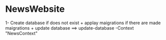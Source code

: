 # NewsWebsite
1- Create database if does not exist + applay maigrations if there are made maigrations + update database ==> update-database -Context "NewsContext"
